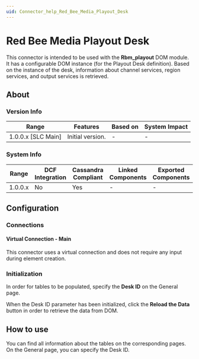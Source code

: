 ```yaml
---
uid: Connector_help_Red_Bee_Media_Playout_Desk
---
```


# Red Bee Media Playout Desk

This connector is intended to be used with the **Rbm_playout** DOM module. It has a configurable DOM instance (for the Playout Desk definition). Based on the instance of the desk, information about channel services, region services, and output services is retrieved.

## About

### Version Info

| Range              | Features         | Based on | System Impact |
|--------------------|------------------|----------|---------------|
| 1.0.0.x [SLC Main] | Initial version. | -        | -             |

### System Info

| Range   | DCF Integration | Cassandra Compliant | Linked Components | Exported Components |
|---------|-----------------|---------------------|-------------------|---------------------|
| 1.0.0.x | No              | Yes                 | -                 | -                   |

## Configuration

### Connections

#### Virtual Connection - Main

This connector uses a virtual connection and does not require any input during element creation.

### Initialization

In order for tables to be populated, specify the **Desk ID** on the General page.

When the Desk ID parameter has been initialized, click the **Reload the Data** button in order to retrieve the data from DOM.

## How to use

You can find all information about the tables on the corresponding pages. On the General page, you can specify the Desk ID.

